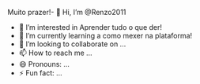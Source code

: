 Muito prazer!- 👋 Hi, I’m @Renzo2011
- 👀 I’m interested in Aprender tudo o que der!
- 🌱 I’m currently learning a como mexer na plataforma!
- 💞️ I’m looking to collaborate on ...
- 📫 How to reach me ...
- 😄 Pronouns: ...
- ⚡ Fun fact: ...

<!---
Renzo2011/Renzo2011 is a ✨ special ✨ repository because its `README.md` (this file) appears on your GitHub profile.
You can click the Preview link to take a look at your changes.
--->
